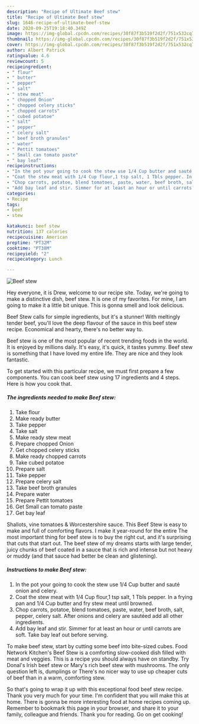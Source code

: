 ```yaml
---
description: "Recipe of Ultimate Beef stew"
title: "Recipe of Ultimate Beef stew"
slug: 1646-recipe-of-ultimate-beef-stew
date: 2020-09-25T19:18:40.349Z
image: https://img-global.cpcdn.com/recipes/30f87f3b519f2d2f/751x532cq70/beef-stew-recipe-main-photo.jpg
thumbnail: https://img-global.cpcdn.com/recipes/30f87f3b519f2d2f/751x532cq70/beef-stew-recipe-main-photo.jpg
cover: https://img-global.cpcdn.com/recipes/30f87f3b519f2d2f/751x532cq70/beef-stew-recipe-main-photo.jpg
author: Albert Patrick
ratingvalue: 4.6
reviewcount: 5
recipeingredient:
- " flour"
- " butter"
- " pepper"
- " salt"
- " stew meat"
- " chopped Onion"
- " chopped celery sticks"
- " chopped carrots"
- " cubed potatoe"
- " salt"
- " pepper"
- " celery salt"
- " beef broth granules"
- " water"
- " Pettit tomatoes"
- " Small can tomato paste"
- " bay leaf"
recipeinstructions:
- "In the pot your going to cook the stew use 1/4 Cup butter and sauté onion and celery."
- "Coat the stew meat with 1/4 Cup flour,1 tsp salt, 1 Tbls pepper. In a frying pan and 1/4 Cup butter and fry stew meat until browned."
- "Chop carrots, potatoe, blend tomatoes, paste, water, beef broth, salt, pepper, celery salt. After onions and celery are sautéed add all other ingredients."
- "Add bay leaf and stir. Simmer for at least an hour or until carrots are soft. Take bay leaf out before serving."
categories:
- Recipe
tags:
- beef
- stew

katakunci: beef stew 
nutrition: 137 calories
recipecuisine: American
preptime: "PT32M"
cooktime: "PT38M"
recipeyield: "2"
recipecategory: Lunch

---
```



![Beef stew](https://img-global.cpcdn.com/recipes/30f87f3b519f2d2f/751x532cq70/beef-stew-recipe-main-photo.jpg)

Hey everyone, it is Drew, welcome to our recipe site. Today, we're going to make a distinctive dish, beef stew. It is one of my favorites. For mine, I am going to make it a little bit unique. This is gonna smell and look delicious.

Beef Stew calls for simple ingredients, but it&#39;s a stunner! With meltingly tender beef, you&#39;ll love the deep flavour of the sauce in this beef stew recipe. Economical and hearty, there&#39;s no better way to.

Beef stew is one of the most popular of recent trending foods in the world. It is enjoyed by millions daily. It's easy, it's quick, it tastes yummy. Beef stew is something that I have loved my entire life. They are nice and they look fantastic.


To get started with this particular recipe, we must first prepare a few components. You can cook beef stew using 17 ingredients and 4 steps. Here is how you cook that.

<!--inarticleads1-->

##### The ingredients needed to make Beef stew:

1. Take  flour
1. Make ready  butter
1. Take  pepper
1. Take  salt
1. Make ready  stew meat
1. Prepare  chopped Onion
1. Get  chopped celery sticks
1. Make ready  chopped carrots
1. Take  cubed potatoe
1. Prepare  salt
1. Take  pepper
1. Prepare  celery salt
1. Take  beef broth granules
1. Prepare  water
1. Prepare  Pettit tomatoes
1. Get  Small can tomato paste
1. Get  bay leaf


Shallots, vine tomatoes &amp; Worcestershire sauce. This Beef Stew is easy to make and full of comforting flavors. I make it year-round for the entire The most important thing for beef stew is to buy the right cut, and it&#39;s surprising that cuts that start out. The beef stew of my dreams starts with large tender, juicy chunks of beef coated in a sauce that is rich and intense but not heavy or muddy (and that sauce had better be clean and glistening). 

<!--inarticleads2-->

##### Instructions to make Beef stew:

1. In the pot your going to cook the stew use 1/4 Cup butter and sauté onion and celery.
1. Coat the stew meat with 1/4 Cup flour,1 tsp salt, 1 Tbls pepper. In a frying pan and 1/4 Cup butter and fry stew meat until browned.
1. Chop carrots, potatoe, blend tomatoes, paste, water, beef broth, salt, pepper, celery salt. After onions and celery are sautéed add all other ingredients.
1. Add bay leaf and stir. Simmer for at least an hour or until carrots are soft. Take bay leaf out before serving.


To make beef stew, start by cutting some beef into bite-sized cubes. Food Network Kitchen&#39;s Beef Stew is a comforting slow-cooked dish filled with meat and veggies. This is a recipe you should always have on standby. Try Donal&#39;s Irish beef stew or Mary&#39;s rich beef stew with mushrooms. The only question left is, dumplings or There&#39;s no nicer way to use up cheaper cuts of beef than in a warm, comforting stew. 

So that's going to wrap it up with this exceptional food beef stew recipe. Thank you very much for your time. I'm confident that you will make this at home. There is gonna be more interesting food at home recipes coming up. Remember to bookmark this page in your browser, and share it to your family, colleague and friends. Thank you for reading. Go on get cooking!

